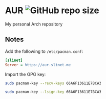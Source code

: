 # AUR ![GitHub repo size](https://img.shields.io/github/repo-size/Slinet6056/AUR)

My personal Arch repository

## Notes

Add the following to `/etc/pacman.conf`:

```ini
[slinet]
Server = https://aur.slinet.me
```

Import the GPG key:

```sh
sudo pacman-key --recv-keys 66A6F13611E7BCA3

sudo pacman-key --lsign-key 66A6F13611E7BCA3
```
